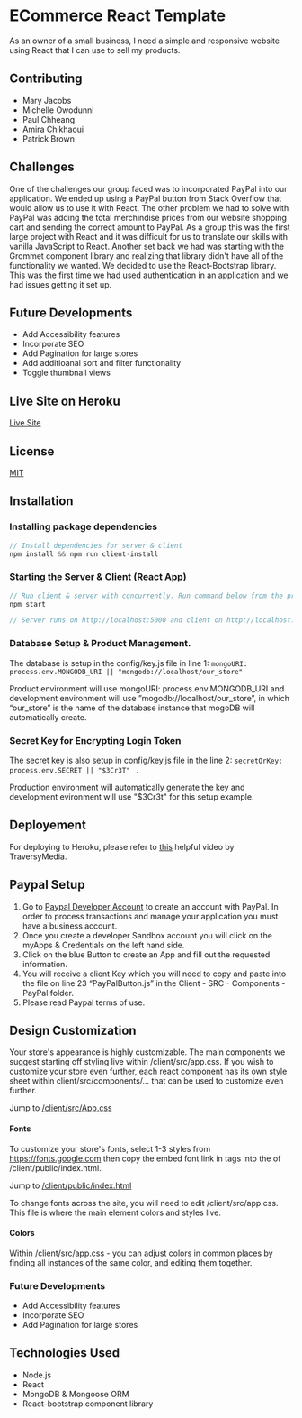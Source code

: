 # ECommerce React Template

As an owner of a small business, I need a simple and responsive website using React that I can use to sell my products. 

## Contributing 

* Mary Jacobs
* Michelle Owodunni 
* Paul Chheang 
* Amira Chikhaoui 
* Patrick Brown 

## Challenges

One of the challenges our group faced was to incorporated PayPal into our application. We ended up using a PayPal button from Stack Overflow that would allow us to use it with React. The other problem we had to solve with PayPal was adding the total merchindise prices from our website shopping cart and sending the correct amount to PayPal. As a group this was the first large project with React and it was difficult for us to translate our skills with vanilla JavaScript to React. Another set back we had was starting with the Grommet component library and realizing that library didn't have all of the functionality we wanted. We decided to use the React-Bootstrap library. This was the first time we had used authentication in an application and we had issues getting it set up.

## Future Developments 
 + Add Accessibility features
 + Incorporate SEO
 + Add Pagination for large stores
 + Add additioanal sort and filter functionality
 + Toggle thumbnail views


## Live Site on Heroku
[Live Site](https://les-meilleurs-ecommerce.herokuapp.com/)


## License

[MIT](https://choosealicense.com/licenses/mit/)

## Installation

### Installing package dependencies

```javascript
// Install dependencies for server & client
npm install && npm run client-install
```

### Starting the Server & Client (React App)

```javascript
// Run client & server with concurrently. Run command below from the project's root folder
npm start

// Server runs on http://localhost:5000 and client on http://localhost:3000
```

### Database Setup & Product Management. 

The database is setup in the config/key.js file in line 1: ``` mongoURI: process.env.MONGODB_URI || "mongodb://localhost/our_store" ```

Product environment will use mongoURI: process.env.MONGODB_URI and 
development environment will use ”mogodb://localhost/our_store”, in which “our_store” is the name of the database instance that mogoDB will automatically create.

### Secret Key for Encrypting Login Token

The secret key is also setup in config/key.js file in the line 2: ```secretOrKey: process.env.SECRET || "$3Cr3T" ``` .

Production environment will automatically generate the key and development evironment will use "$3Cr3t" for this setup example.

## Deployement

For deploying to Heroku, please refer to [this](https://www.youtube.com/watch?v=71wSzpLyW9k) helpful video by TraversyMedia.

## Paypal Setup

1. Go to [Paypal Developer Account](https://developer.paypal.com/developer/accounts/) to create an account with PayPal. In order to process transactions and manage your application you must have a business account. 
2. Once you create a developer Sandbox account you will click on the myApps & Credentials on the left hand side.
3. Click on the blue Button to create an App and fill out the requested information.
4. You will receive a client Key which you will need to copy and paste into the file on line 23 “PayPalButton.js” in the Client - SRC - Components - PayPal folder. 
5. Please read Paypal terms of use.
 
## Design Customization
Your store's appearance is highly customizable. The main components we suggest starting off styling live within /client/src/app.css. If you wish to customize your store even further, each react component has its own style sheet within client/src/components/... that can be used to customize even further. 

Jump to [/client/src/App.css](#anchor)

#### Fonts
To customize your store's fonts, select 1-3 styles from <https://fonts.google.com> then copy the embed font link in <link> tags into the <head> of /client/public/index.html.

Jump to [/client/public/index.html](#anchor)

To change fonts across the site, you will need to edit /client/src/app.css. This file is where the main element colors and styles live.

#### Colors 
Within /client/src/app.css - you can adjust colors in common places by finding all instances of the same color, and editing them together. 


### Future Developments 
 + Add Accessibility features
 + Incorporate SEO 
 + Add Pagination for large stores
 

## Technologies Used

* Node.js
* React
* MongoDB & Mongoose ORM
* React-bootstrap component library